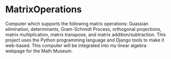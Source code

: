 # MatrixOperations
Computer which supports the following matrix operations: Guassian elimination, determinants, Gram-Schmidt Process, orthogonal projections, matrix multiplication, matrix transpose, and matrix addition/subtraction. This project uses the Python programming language and Django tools to make it web-based. This computer will be integrated into my linear algebra webpage for the Math Museum.
